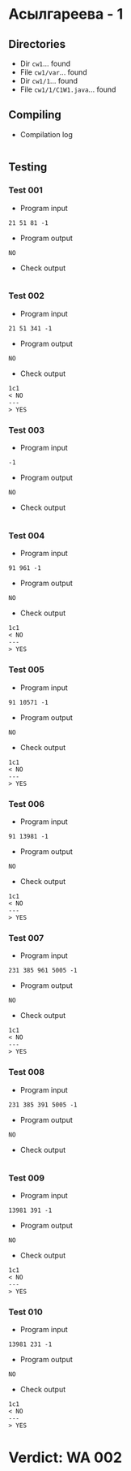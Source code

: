 # Асылгареева - 1
## Directories
- Dir `cw1`... found
- File `cw1/var`... found
- Dir `cw1/1`... found
- File `cw1/1/C1W1.java`... found
## Compiling
- Compilation log
```

```
## Testing
### Test 001
- Program input
```
21 51 81 -1

```
- Program output
```
NO

```
- Check output
```

```
### Test 002
- Program input
```
21 51 341 -1

```
- Program output
```
NO

```
- Check output
```
1c1
< NO
---
> YES

```
### Test 003
- Program input
```
-1

```
- Program output
```
NO

```
- Check output
```

```
### Test 004
- Program input
```
91 961 -1

```
- Program output
```
NO

```
- Check output
```
1c1
< NO
---
> YES

```
### Test 005
- Program input
```
91 10571 -1

```
- Program output
```
NO

```
- Check output
```
1c1
< NO
---
> YES

```
### Test 006
- Program input
```
91 13981 -1

```
- Program output
```
NO

```
- Check output
```
1c1
< NO
---
> YES

```
### Test 007
- Program input
```
231 385 961 5005 -1

```
- Program output
```
NO

```
- Check output
```
1c1
< NO
---
> YES

```
### Test 008
- Program input
```
231 385 391 5005 -1

```
- Program output
```
NO

```
- Check output
```

```
### Test 009
- Program input
```
13981 391 -1

```
- Program output
```
NO

```
- Check output
```
1c1
< NO
---
> YES

```
### Test 010
- Program input
```
13981 231 -1

```
- Program output
```
NO

```
- Check output
```
1c1
< NO
---
> YES

```
# Verdict: WA 002

